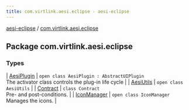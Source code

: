 ```yaml
---
title: com.virtlink.aesi.eclipse - aesi-eclipse
---
```


[aesi-eclipse](../index.html) / [com.virtlink.aesi.eclipse](.)

## Package com.virtlink.aesi.eclipse

### Types

| [AesiPlugin](-aesi-plugin/index.html) | `open class AesiPlugin : AbstractUIPlugin`<br>The activator class controls the plug-in life cycle |
| [AesiUtils](-aesi-utils/index.html) | `open class AesiUtils` |
| [Contract](-contract/index.html) | `class Contract`<br>Pre- and post-conditions. |
| [IconManager](-icon-manager/index.html) | `open class IconManager`<br>Manages the icons. |

